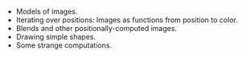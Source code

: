 * Models of images.
* Iterating over positions: Images as functions from position to color.
* Blends and other positionally-computed images.
* Drawing simple shapes.
* Some strange computations.
